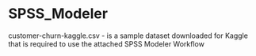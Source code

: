 # SPSS_Modeler
 
customer-churn-kaggle.csv - is a sample dataset downloaded for Kaggle that is required to use the attached SPSS Modeler Workflow
